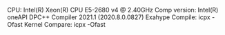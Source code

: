 CPU:  Intel(R) Xeon(R) CPU E5-2680 v4 @ 2.40GHz
Comp version: Intel(R) oneAPI DPC++ Compiler 2021.1 (2020.8.0.0827)
Exahype Compile: icpx -Ofast
Kernel Compare: icpx -Ofast
